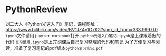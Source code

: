 # PythonReview
刘二大人《Python光速入门》笔记，课程网址：https://www.bilibili.com/video/BV1JZ4y1G7KG?spm_id_from=333.999.0.0
`ipynb`文件请用`jupyter notebook`打开
`python光速入门笔记.ipynb`是上课跟着敲的代码
`复习整理.ipynb`是上完网课后自己复习整理的代码和笔记
为了方便复习与阅读，准备了复习笔记的pdf版本`python复习笔记.pdf`
